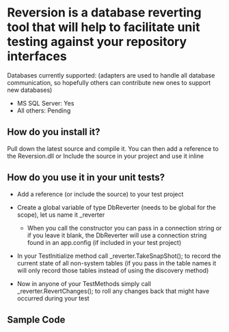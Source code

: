 Reversion is a database reverting tool that will help to facilitate unit testing against your repository interfaces
===================================================================================================================

Databases currently supported: (adapters are used to handle all database communication, so hopefully others can contribute new ones to support new databases)
* MS SQL Server: Yes
* All others: Pending

How do you install it?
------------------
Pull down the latest source and compile it. You can then add a reference to the Reversion.dll
or
Include the source in your project and use it inline

How do you use it in your unit tests?
------------------
* Add a reference (or include the source) to your test project
* Create a global variable of type DbReverter (needs to be global for the scope), let us name it _reverter
	* When you call the constructor you can pass in a connection string or if you leave it blank, the DbReverter will use a connection string found in an app.config (if included in your test project)
* In your TestInitialize method call _reverter.TakeSnapShot(); to record the current state of all non-system tables (if you pass in the table names it will only record those tables instead of using the discovery method)

* Now in anyone of your TestMethods simply call _reverter.RevertChanges(); to roll any changes back that might have occurred during your test

Sample Code
-----------



